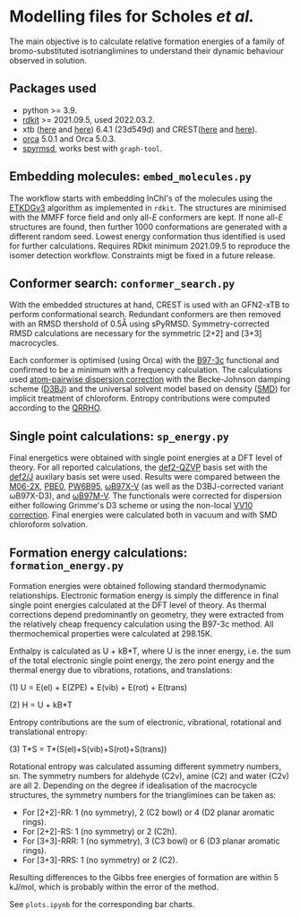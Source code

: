 # Modelling files for Scholes *et al.*

The main objective is to calculate relative formation energies of
a family of bromo-substituted isotrianglimines to understand their
dynamic behaviour observed in solution.

## Packages used

* python >= 3.9.
* [rdkit][1] >= 2021.09.5, used 2022.03.2.
* xtb ([here][2] and [here][3]) 6.4.1 (23d549d) and CREST([here][4] and [here][5]).
* [orca][6] 5.0.1 and Orca 5.0.3.
* [spyrmsd][7], works best with `graph-tool`.

[1]: https://doi.org/10.5281/zenodo.6483170
[2]: https://doi.org/10.1021/acs.jctc.8b01176
[3]: https://doi.org/10.1002/wcms.1493
[4]: https://doi.org/10.1039/C9CP06869D
[5]: https://doi.org/10.1021/acs.jctc.9b00143
[6]: https://doi.org/10.1002/wcms.1606
[7]: https://doi.org/10.1186/s13321-020-00455-2

## Embedding molecules: `embed_molecules.py`

The workflow starts with embedding InChI's of the molecules using the
[ETKDGv3][8] algorithm as implemented in `rdkit`. The structures are minimised
with the MMFF force field and only all-*E* conformers are kept. If none
all-*E* structures are found, then further 1000 conformations are generated
with a different random seed. Lowest energy conformation thus identified is
used for further calculations. Requires RDkit minimum 2021.09.5 to reproduce
the isomer detection workflow. Constraints migt be fixed in a future release.

[8]: https://doi.org/10.1021/acs.jcim.0c00025

## Conformer search: `conformer_search.py`

With the embedded structures at hand, CREST is used with an GFN2-xTB to perform
conformational search. Redundant conformers are then removed with an RMSD
thershold of 0.5Å using sPyRMSD. Symmetry-corrected RMSD calculations are
necessary for the symmetric [2+2] and [3+3] macrocycles.

Each conformer is optimised (using Orca) with the [B97-3c][9] functional and
confirmed to be a minimum with a frequency calculation. The calculations used [atom-pairwise dispersion correction][10] with the Becke-Johnson damping scheme ([D3BJ][11]) and the universal solvent model based on density ([SMD][12]) for implicit treatment of chloroform. Entropy contributions were computed according to the [QRRHO][13].

[9]: https://doi.org/10.1063/1.5012601
[10]: https://doi.org/10.1002/jcc.21759
[11]: https://aip.scitation.org/doi/10.1063/1.3382344
[12]: https://doi.org/10.1021/jp810292n
[13]: https://doi.org/10.1002/chem.201200497

## Single point calculations: `sp_energy.py`

Final energetics were obtained with single point energies at a DFT level of theory. For all reported calculations, the [def2-QZVP][14] basis set with the [def2/J][15] auxilary basis set were used. Results were compared between the [M06-2X][16], [PBE0][17], [PW6B95][18], [ωB97X-V][19] (as well as the D3BJ-corrected variant ωB97X-D3), and [ωB97M-V][20]. The functionals were corrected for dispersion either following Grimme's D3 scheme or using the non-local [VV10 correction][21]. Final energies were calculated both in vacuum and with SMD chloroform solvation.

[14]: https://doi.org/10.1039/B508541A
[15]: https://doi.org/10.1039/B515623H
[16]: https://doi.org/10.1007/s00214-007-0310-x
[17]: https://doi.org/10.1063/1.478522
[18]: https://doi.org/10.1021/jp050536c
[19]: https://doi.org/10.1039/C3CP54374A
[20]: https://doi.org/10.1063/1.495264
[21]: https://doi.org/10.1063/1.3521275

## Formation energy calculations: `formation_energy.py`

Formation energies were obtained following standard thermodynamic relationships.
Electronic formation energy is simply the difference in final single point energies
calculated at the DFT level of theory. As thermal corrections depend predominantly on
geometry, they were extracted from the relatively cheap frequency calculation
using the B97-3c method. All thermochemical properties were calculated at 298.15K.

Enthalpy is calculated as U + kB*T, where U is the inner energy, i.e. the sum of
the total electronic single point energy, the zero point energy and the thermal
energy due to vibrations, rotations, and translations:

(1) U = E(el) + E(ZPE) + E(vib) + E(rot) + E(trans)

(2) H = U + kB*T

Entropy contributions are the sum of electronic, vibrational, rotational and
translational entropy:

(3) T\*S = T\*(S(el)+S(vib)+S(rot)+S(trans))

Rotational entropy was calculated assuming different symmetry numbers, sn.
The symmetry numbers for aldehyde (C2v), amine (C2) and water (C2v) are all 2.
Depending on the degree if idealisation of the macrocycle structures,
the symmetry numbers for the trianglimines can be taken as:

* For [2+2]-RR: 1 (no symmetry), 2 (C2 bowl) or 4 (D2 planar aromatic rings).
* For [2+2]-RS: 1 (no symmetry) or 2 (C2h).
* For [3+3]-RRR: 1 (no symmetry), 3 (C3 bowl) or 6 (D3 planar aromatic rings).
* For [3+3]-RRS: 1 (no symmetry) or 2 (C2).

Resulting differences to the Gibbs free energies of formation are within 5 kJ/mol,
which is probably within the error of the method.

See `plots.ipynb` for the corresponding bar charts.

